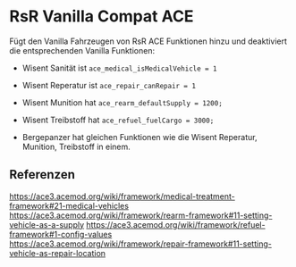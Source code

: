 # RsR Vanilla Compat ACE

Fügt den Vanilla Fahrzeugen von RsR ACE Funktionen hinzu und deaktiviert die entsprechenden Vanilla Funktionen:

- Wisent Sanität ist `ace_medical_isMedicalVehicle = 1`
- Wisent Reperatur ist `ace_repair_canRepair = 1`
- Wisent Munition hat `ace_rearm_defaultSupply = 1200;`
- Wisent Treibstoff hat `ace_refuel_fuelCargo = 3000;`

- Bergepanzer hat gleichen Funktionen wie die Wisent Reperatur, Munition, Treibstoff in einem.

## Referenzen

<https://ace3.acemod.org/wiki/framework/medical-treatment-framework#21-medical-vehicles>
<https://ace3.acemod.org/wiki/framework/rearm-framework#11-setting-vehicle-as-a-supply>
<https://ace3.acemod.org/wiki/framework/refuel-framework#1-config-values>
<https://ace3.acemod.org/wiki/framework/repair-framework#11-setting-vehicle-as-repair-location>

